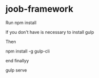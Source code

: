 # joob-framework

Run npm install 

If you don't have is necessary to install gulp


Then

npm install -g gulp-cli

end finallyy

gulp serve
